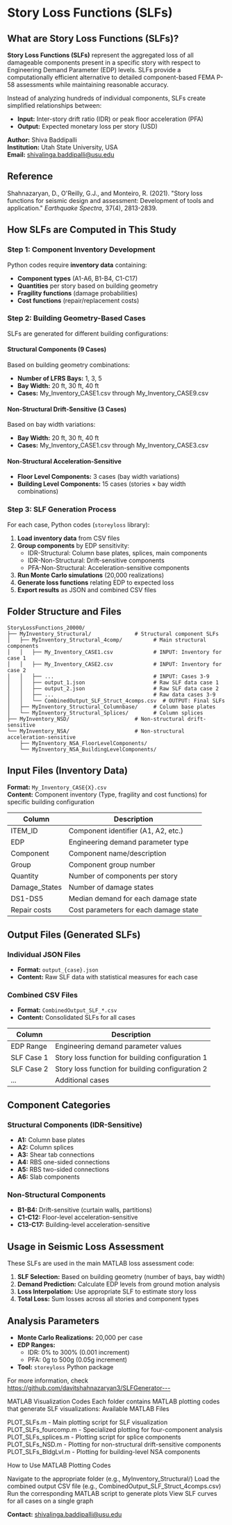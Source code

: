 # Story Loss Functions (SLFs) 

## What are Story Loss Functions (SLFs)?

**Story Loss Functions (SLFs)** represent the aggregated loss of all damageable components present in a specific story with respect to Engineering Demand Parameter (EDP) levels. SLFs provide a computationally efficient alternative to detailed component-based FEMA P-58 assessments while maintaining reasonable accuracy.

Instead of analyzing hundreds of individual components, SLFs create simplified relationships between:
- **Input:** Inter-story drift ratio (IDR) or peak floor acceleration (PFA)  
- **Output:** Expected monetary loss per story (USD)

**Author:** Shiva Baddipalli  
**Institution:** Utah State University, USA  
**Email:** shivalinga.baddipalli@usu.edu

## Reference
Shahnazaryan, D., O'Reilly, G.J., and Monteiro, R. (2021). "Story loss functions for seismic design and assessment: Development of tools and application." *Earthquake Spectra*, 37(4), 2813-2839.

## How SLFs are Computed in This Study

### Step 1: Component Inventory Development
Python codes require **inventory data** containing:
- **Component types** (A1-A6, B1-B4, C1-C17)
- **Quantities** per story based on building geometry
- **Fragility functions** (damage probabilities)
- **Cost functions** (repair/replacement costs)

### Step 2: Building Geometry-Based Cases
SLFs are generated for different building configurations:

#### **Structural Components (9 Cases)**
Based on building geometry combinations:
- **Number of LFRS Bays:** 1, 3, 5
- **Bay Width:** 20 ft, 30 ft, 40 ft
- **Cases:** My_Inventory_CASE1.csv through My_Inventory_CASE9.csv

#### **Non-Structural Drift-Sensitive (3 Cases)**
Based on bay width variations:
- **Bay Width:** 20 ft, 30 ft, 40 ft
- **Cases:** My_Inventory_CASE1.csv through My_Inventory_CASE3.csv

#### **Non-Structural Acceleration-Sensitive**
- **Floor Level Components:** 3 cases (bay width variations)
- **Building Level Components:** 15 cases (stories × bay width combinations)

### Step 3: SLF Generation Process
For each case, Python codes (`storeyloss` library):

1. **Load inventory data** from CSV files
2. **Group components** by EDP sensitivity:
   - IDR-Structural: Column base plates, splices, main components
   - IDR-Non-Structural: Drift-sensitive components
   - PFA-Non-Structural: Acceleration-sensitive components
3. **Run Monte Carlo simulations** (20,000 realizations)
4. **Generate loss functions** relating EDP to expected loss
5. **Export results** as JSON and combined CSV files

## Folder Structure and Files

```
StoryLossFunctions_20000/
├── MyInventory_Structural/              # Structural component SLFs
│   ├── MyInventory_Structural_4comp/          # Main structural components
│   │   ├── My_Inventory_CASE1.csv             # INPUT: Inventory for case 1
│   │   ├── My_Inventory_CASE2.csv             # INPUT: Inventory for case 2
│   │   ├── ...                                # INPUT: Cases 3-9
│   │   ├── output_1.json                      # Raw SLF data case 1
│   │   ├── output_2.json                      # Raw SLF data case 2
│   │   ├── ...                                # Raw data cases 3-9
│   │   └── CombinedOutput_SLF_Struct_4comps.csv  # OUTPUT: Final SLFs
│   ├── MyInventory_Structural_Columnbase/     # Column base plates
│   └── MyInventory_Structural_Splices/        # Column splices
├── MyInventory_NSD/                     # Non-structural drift-sensitive
└── MyInventory_NSA/                     # Non-structural acceleration-sensitive
    ├── MyInventory_NSA_FloorLevelComponents/
    └── MyInventory_NSA_BuildingLevelComponents/
```

## Input Files (Inventory Data)
**Format:** `My_Inventory_CASE{X}.csv`  
**Content:** Component inventory (Type, fragility and cost functions) for specific building configuration

| Column | Description |
|--------|-------------|
| ITEM_ID | Component identifier (A1, A2, etc.) |
| EDP | Engineering demand parameter type |
| Component | Component name/description |
| Group | Component group number |
| Quantity | Number of components per story |
| Damage_States | Number of damage states |
| DS1-DS5 | Median demand for each damage state |
| Repair costs | Cost parameters for each damage state |

## Output Files (Generated SLFs)

### Individual JSON Files
- **Format:** `output_{case}.json`
- **Content:** Raw SLF data with statistical measures for each case

### Combined CSV Files  
- **Format:** `CombinedOutput_SLF_*.csv`
- **Content:** Consolidated SLFs for all cases

| Column | Description |
|--------|-------------|
| EDP Range | Engineering demand parameter values |
| SLF Case 1 | Story loss function for building configuration 1 |
| SLF Case 2 | Story loss function for building configuration 2 |
| ... | Additional cases |

## Component Categories

### Structural Components (IDR-Sensitive)
- **A1:** Column base plates
- **A2:** Column splices  
- **A3:** Shear tab connections
- **A4:** RBS one-sided connections
- **A5:** RBS two-sided connections
- **A6:** Slab components

### Non-Structural Components
- **B1-B4:** Drift-sensitive (curtain walls, partitions)
- **C1-C12:** Floor-level acceleration-sensitive
- **C13-C17:** Building-level acceleration-sensitive

## Usage in Seismic Loss Assessment

These SLFs are used in the main MATLAB loss assessment code:

1. **SLF Selection:** Based on building geometry (number of bays, bay width)
2. **Demand Prediction:** Calculate EDP levels from ground motion analysis
3. **Loss Interpolation:** Use appropriate SLF to estimate story loss
4. **Total Loss:** Sum losses across all stories and component types

## Analysis Parameters

- **Monte Carlo Realizations:** 20,000 per case
- **EDP Ranges:**
  - IDR: 0% to 300% (0.001 increment) 
  - PFA: 0g to 500g (0.05g increment)
- **Tool:** `storeyloss` Python package

For more information, check https://github.com/davitshahnazaryan3/SLFGenerator---


MATLAB Visualization Codes
Each folder contains MATLAB plotting codes that generate SLF visualizations:
Available MATLAB Files

PLOT_SLFs.m - Main plotting script for SLF visualization
PLOT_SLFs_fourcomp.m - Specialized plotting for four-component analysis
PLOT_SLFs_splices.m - Plotting script for splice components
PLOT_SLFs_NSD.m - Plotting for non-structural drift-sensitive components
PLOT_SLFs_BldgLvl.m - Plotting for building-level NSA components

How to Use MATLAB Plotting Codes

Navigate to the appropriate folder (e.g., MyInventory_Structural/)
Load the combined output CSV file (e.g., CombinedOutput_SLF_Struct_4comps.csv)
Run the corresponding MATLAB script to generate plots
View SLF curves for all cases on a single graph

**Contact:** shivalinga.baddipalli@usu.edu
